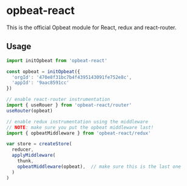 # opbeat-react

This is the official Opbeat module for React, redux and react-router.

## Usage
```js
import initOpbeat from 'opbeat-react'

const opbeat = initOpbeat({
  'orgId': '470e8f31bc7b4f4395143091fe752e8c',
  'appId': '9aac8591cc'
})

// enable react-router instrumentation
import { useRouer } from 'opbeat-react/router'
useRouter(opbeat)

// enable redux instrumentation using the middleware
// NOTE: make sure you put the opbeat middleware last!
import { opbeatMiddleware } from 'opbeat-react/redux'

var store = createStore(
  reducer,
  applyMiddleware(
    thunk,
    opbeatMiddleware(opbeat),  // make sure this is the last one
  )
)
```